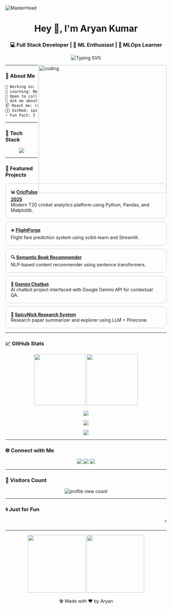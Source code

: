 ![MasterHead](https://repository-images.githubusercontent.com/588181932/e36ec678-7984-4cdd-8e4c-a3932772ff8e)

<h1 align="center">Hey 👋, I'm Aryan Kumar</h1>
<h3 align="center">💻 Full Stack Developer | 🧠 ML Enthusiast | 🚀 MLOps Learner</h3>

<p align="center">
  <img src="https://readme-typing-svg.demolab.com?font=Fira+Code&size=22&pause=1000&center=true&vCenter=true&width=480&lines=Crafting+Modern+Web+Apps+%F0%9F%92%BB;Building+Smart+ML+Systems+%F0%9F%96%A5%EF%B8%8F;Always+Learning%2C+Always+Evolving+%F0%9F%8C%90" alt="Typing SVG" />
</p>

<img align="right" alt="coding" width="400" src="https://cdn.dribbble.com/users/1059583/screenshots/4171367/coding-freak.gif" />

---

### 🧠 About Me

```txt
🔭 Working on: MLOps - Model Deployment & CI/CD
🌱 Learning: Next.js, Docker, Kubernetes, GCP, AWS
🤝 Open to collaborate on: Full Stack + ML projects
💬 Ask me about: MERN, ML, MLOps, React.js
📫 Reach me: rehan17400578@gmail.com
🧑‍💻 GitHub: spicynick111
⚡ Fun Fact: I code with lo-fi beats at midnight 🌙 and probably have more GitHub repos than unread WhatsApps! 😂
```

---

### 🚀 Tech Stack

<p align="center">
  <img src="https://skillicons.dev/icons?i=html,css,js,react,nodejs,express,mongodb,python,cpp,java,tailwind,docker,kubernetes,git,github,aws,postman,postgres,pandas,scikit-learn,vercel" />
</p>

---

### 🌟 Featured Projects

<div align="center">

  <div align="left">

  <div style="border: 1px solid #ccc; border-radius: 12px; padding: 16px; margin-bottom: 10px;">
    <strong>📊 <a href="https://github.com/spicynick111/cricpulse-2025">CricPulse 2025</a></strong><br>
    Modern T20 cricket analytics platform using Python, Pandas, and Matplotlib.
  </div>

  <div style="border: 1px solid #ccc; border-radius: 12px; padding: 16px; margin-bottom: 10px;">
    <strong>✈️ <a href="https://github.com/spicynick111/FlightForge">FlightForge</a></strong><br>
    Flight fare prediction system using scikit-learn and Streamlit.
  </div>

  <div style="border: 1px solid #ccc; border-radius: 12px; padding: 16px; margin-bottom: 10px;">
    <strong>🔍 <a href="https://github.com/spicynick111/semantic_book_recommender">Semantic Book Recommender</a></strong><br>
    NLP-based content recommender using sentence transformers.
  </div>

  <div style="border: 1px solid #ccc; border-radius: 12px; padding: 16px; margin-bottom: 10px;">
    <strong>🤖 <a href="https://github.com/spicynick111/gemini-chatbot">Gemini Chatbot</a></strong><br>
    AI chatbot project interfaced with Google Gemini API for contextual QA.
  </div>

  <div style="border: 1px solid #ccc; border-radius: 12px; padding: 16px; margin-bottom: 10px;">
    <strong>🛫 <a href="https://github.com/spicynick111/SpicyNick-Research-System">SpicyNick Research System</a></strong><br>
    Research paper summarizer and explorer using LLM + Pinecone.
  </div>

</div>

</div>

---

### 📈 GitHub Stats

<p align="center">
  <img src="https://github-readme-stats.vercel.app/api?username=spicynick111&show_icons=true&theme=tokyonight" height="160px"/>
  <img src="https://github-readme-stats.vercel.app/api/top-langs/?username=spicynick111&layout=compact&theme=tokyonight" height="160px"/>
</p>

<p align="center">
  <img src="https://github-readme-streak-stats.herokuapp.com/?user=spicynick111&theme=tokyonight" />
</p>

<p align="center">
  <img src="https://github-contribution-graph.ez4o.com/api?username=spicynick111&bg=transparent&color=tokyonight&border=none" />
</p>

<p align="center">
  <img src="https://raw.githubusercontent.com/spicynick111/spicynick111/output/github-contribution-grid-snake.svg" />
</p>

---

### 🌐 Connect with Me

<p align="center">
  <a href="mailto:rehan17400578@gmail.com"><img src="https://img.shields.io/badge/Gmail-EA4335?style=for-the-badge&logo=gmail&logoColor=white"/></a>
  <a href="https://www.linkedin.com/in/aryan-kumar-gate2025"><img src="https://img.shields.io/badge/LinkedIn-0A66C2?style=for-the-badge&logo=linkedin&logoColor=white"/></a>
  <a href="https://github.com/spicynick111"><img src="https://img.shields.io/badge/GitHub-181717?style=for-the-badge&logo=github&logoColor=white"/></a>
</p>

---

### 👀 Visitors Count

<p align="center">
  <img src="https://komarev.com/ghpvc/?username=spicynick111&label=Profile+Views&color=0e75b6&style=for-the-badge" alt="profile view count" />
</p>

---

### 🌀 Just for Fun

<marquee behavior="scroll" direction="left" scrollamount="8">
⚡ Building Scalable Code &nbsp;&nbsp; 💡 Deploying Smart ML Apps &nbsp;&nbsp; 🌍 Ready for Real-World Dev Challenges &nbsp;&nbsp; ✨ Let's Create Together!
</marquee>

---

<p align="center">
  <img src="https://media.giphy.com/media/Y4ak9Ki2GZCbJxAnJD/giphy.gif" width="180"/>
  <img src="https://media.giphy.com/media/qgQUggAC3Pfv687qPC/giphy.gif" width="180"/>
</p>

<p align="center">
  🛠️ Made with ❤️ by Aryan
</p>
